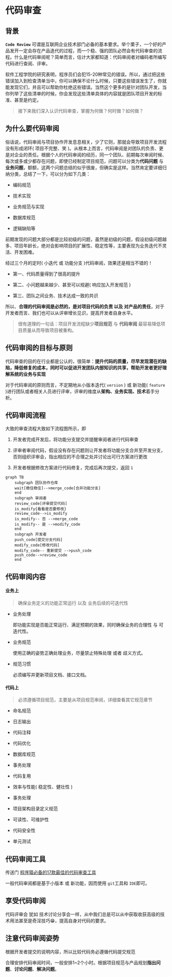 # 代码审查

## 背景

**`Code Review`** 可谓是互联网企业技术部门必备的基本要求。举个栗子，一个好的产品发开一定会存在产品迭代的过程，而一个稳、强的团队必然会有代码审查的流程。什么是代码审阅呢？简单而言，估计大家都知道：代码审阅者对编码者所编写代码进行查阅、评审。

软件工程学院的研究表明，程序员们会犯15-20种常见的错误。所以，通过把这些错误加入到检查清单当中，你可以确保不论什么时候，只要这些错误发生了，你就能发现它们，并且可以帮助你杜绝这些错误。当然这个更多的是针对团队开发，当你列举了这些清单的时候，你会发现这些清单具体的内容就是团队项目开发的标准、甚至是约定。

> 接下来我们深入认识代码审查，掌握为何做？何时做？如何做？



## 为什么要代码审阅

俗话说，代码审阅与项目协作开发息息相关，少了它则，那就会导致项目开发流程没有形成闭环( 项目不完整、笑 )。从根本上而言，代码审阅是对团队的负责、更是对企业的责任。根据个人的代码审阅的经历，同一个团队、前期每次审阅时候、每次或多或少都存在问题，即使已经制定项目规范，问题可以分类为**代码问题** 与 **业务问题**，额额，这两个问题总结的似乎很废，但确实是这样。当然肯定要详细归纳分类，总结了一下，可以分为如下几类：

- 编码规范

- 技术实现

- 业务规范与实现

- 数据库规范

- 逻辑缺陷等

前期发现的问题大部分都是比较初级的问题，虽然是初级的问题，假设初级问题越多、项目年龄长，绝对会影响项目的扩展性、稳定性等，主要表现为业务迭代不灵活、开发困难。

经过三个月的定时( 小迭代 或 功能分支 )代码审阅，效果还是相当不错的！

- 第一、代码质量得到了很高的提升

- 第二、小问题越来越少、甚至可以规避( 响应加入开发规范 )

- 第三、团队之间业务、技术达成一致的共识

所以、**合理的代码审阅是必然的，是对项目代码的负责 以及 对产品的责任**，对于开发者而言、我们也可以从评审增长见识，提高开发者自身水平。

> 很有道理的一句话：项目开发流程缺少**项目规范** 与 **代码审阅** 最容易降低项目质量从而导致项目被重构。



## 代码审阅的目标与原则

代码审查的目的在行业都是公认的，很简单：**提升代码的质量，尽早发现潜在的缺陷，降低修复的成本，同时可以促进开发团队内部知识的共享，帮助开发者更好理解系统的业务与实现**

对于代码审阅的原则而言，不定期地从小版本迭代( `version` ) 或 新功能( `feature` )进行团队或者相关人员进行评审，评审的维度从**架构、业务实现、技术**着手分析。



## 代码审阅流程

大致的审查流程大致如下流程图所示，即

1. 开发者完成开发后，将功能分支提交并提醒审阅者进行代码审查

2. 评审者审阅代码，假设没有存在问题则让开发者将功能分支合并至开发分支，否则组织评审会，指出相应的不合理之处并讨论出可行方案进行更改

3. 开发者根据修改方案进行代码修复，完成后再次提交，返回 `1`

```mermaid
graph TB
    subgraph 团队协作仓库
    wait[稳住稳住]-->merge_code[合并功能分支]
    end
    subgraph 审阅者
    review_code[评审提交代码]
    is_modify{看看是否要修改}
    review_code-->is_modify
    is_modify-- 否 -->merge_code
    is_modify-- 是 -->modify_code
    end
    subgraph 开发者
    push_code[提交分支代码]
    modify_code[修改代码]
    modify_code-- 重新提交 -->push_code
    push_code-->review_code
    end
```



## 代码审阅内容

#### 业务上

> 确保业务定义的功能正常运行 以及 业务后续的可迭代性

- 业务处理

  即功能实现是否能正常运行、满足预期的效果，同时确保业务的合理性 与 可迭代性。

- 业务规范

  使用正确的姿势正确处理业务，尽量禁止特殊处理 或者 歧义方式。

- 规范习惯

  必须编写并更新项目文档、接口文档。

  

#### 代码上

> 必须遵循项目规范，主要是从项目规范审阅，详细查看其它规范章节

- 命名规范

- 日志输出

- 代码注释

- 代码优化

- 数据库规范

- 事务处理

- 代码复用

- 效率与性能( 稳定性、健壮性 )

- 事务处理

- 项目架构目录定义规范

- 可读性、可维护性

- 代码安全性

- 单元测试



## 代码审阅工具

传送门 [程序猿必备的17款最佳的代码审查工具](https://baijiahao.baidu.com/s?id=1585905486202936778&wfr=spider&for=pc) 

一般代码审阅都是基于小版本 或 新功能，因而使用 `git`工具和 `IDE`即可。



## 享受代码审阅

代码评审会 犹如 技术讨论分享会一样，从中我们总是可以从中获取收获高级的技术用法甚至是奇淫技巧😁，提高自身对代码的要求。


## 注意代码审阅姿势

根据开发者提交的说明内容，所以比较代码务必遵循代码提交规范

合理安排代码审阅时间，一般安排1~2个小时。根据项目规范与产品规划**指出问题**、**讨论问题**、**解决问题**。









